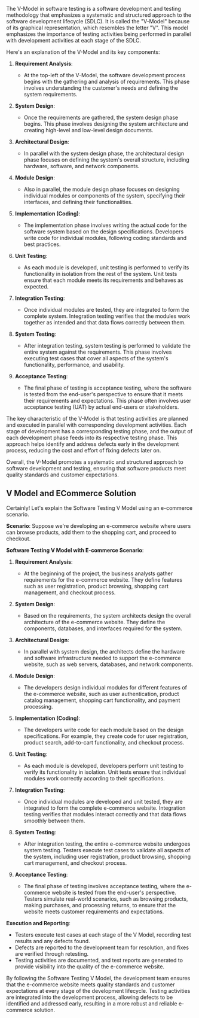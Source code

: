 The V-Model in software testing is a software development and testing methodology that emphasizes a systematic and structured approach to the software development lifecycle (SDLC). It is called the "V-Model" because of its graphical representation, which resembles the letter "V". This model emphasizes the importance of testing activities being performed in parallel with development activities at each stage of the SDLC.

Here's an explanation of the V-Model and its key components:

1. **Requirement Analysis**: 
   - At the top-left of the V-Model, the software development process begins with the gathering and analysis of requirements. This phase involves understanding the customer's needs and defining the system requirements.

2. **System Design**: 
   - Once the requirements are gathered, the system design phase begins. This phase involves designing the system architecture and creating high-level and low-level design documents.

3. **Architectural Design**: 
   - In parallel with the system design phase, the architectural design phase focuses on defining the system's overall structure, including hardware, software, and network components.

4. **Module Design**: 
   - Also in parallel, the module design phase focuses on designing individual modules or components of the system, specifying their interfaces, and defining their functionalities.

5. **Implementation (Coding)**: 
   - The implementation phase involves writing the actual code for the software system based on the design specifications. Developers write code for individual modules, following coding standards and best practices.

6. **Unit Testing**: 
   - As each module is developed, unit testing is performed to verify its functionality in isolation from the rest of the system. Unit tests ensure that each module meets its requirements and behaves as expected.

7. **Integration Testing**: 
   - Once individual modules are tested, they are integrated to form the complete system. Integration testing verifies that the modules work together as intended and that data flows correctly between them.

8. **System Testing**: 
   - After integration testing, system testing is performed to validate the entire system against the requirements. This phase involves executing test cases that cover all aspects of the system's functionality, performance, and usability.

9. **Acceptance Testing**: 
   - The final phase of testing is acceptance testing, where the software is tested from the end-user's perspective to ensure that it meets their requirements and expectations. This phase often involves user acceptance testing (UAT) by actual end-users or stakeholders.

The key characteristic of the V-Model is that testing activities are planned and executed in parallel with corresponding development activities. Each stage of development has a corresponding testing phase, and the output of each development phase feeds into its respective testing phase. This approach helps identify and address defects early in the development process, reducing the cost and effort of fixing defects later on.

Overall, the V-Model promotes a systematic and structured approach to software development and testing, ensuring that software products meet quality standards and customer expectations.


## V Model and ECommerce Solution
Certainly! Let's explain the Software Testing V Model using an e-commerce scenario. 

**Scenario**: Suppose we're developing an e-commerce website where users can browse products, add them to the shopping cart, and proceed to checkout.

**Software Testing V Model with E-commerce Scenario**:

1. **Requirement Analysis**:
   - At the beginning of the project, the business analysts gather requirements for the e-commerce website. They define features such as user registration, product browsing, shopping cart management, and checkout process.

2. **System Design**:
   - Based on the requirements, the system architects design the overall architecture of the e-commerce website. They define the components, databases, and interfaces required for the system.

3. **Architectural Design**:
   - In parallel with system design, the architects define the hardware and software infrastructure needed to support the e-commerce website, such as web servers, databases, and network components.

4. **Module Design**:
   - The developers design individual modules for different features of the e-commerce website, such as user authentication, product catalog management, shopping cart functionality, and payment processing.

5. **Implementation (Coding)**:
   - The developers write code for each module based on the design specifications. For example, they create code for user registration, product search, add-to-cart functionality, and checkout process.

6. **Unit Testing**:
   - As each module is developed, developers perform unit testing to verify its functionality in isolation. Unit tests ensure that individual modules work correctly according to their specifications.

7. **Integration Testing**:
   - Once individual modules are developed and unit tested, they are integrated to form the complete e-commerce website. Integration testing verifies that modules interact correctly and that data flows smoothly between them.

8. **System Testing**:
   - After integration testing, the entire e-commerce website undergoes system testing. Testers execute test cases to validate all aspects of the system, including user registration, product browsing, shopping cart management, and checkout process.

9. **Acceptance Testing**:
   - The final phase of testing involves acceptance testing, where the e-commerce website is tested from the end-user's perspective. Testers simulate real-world scenarios, such as browsing products, making purchases, and processing returns, to ensure that the website meets customer requirements and expectations.

**Execution and Reporting**:
- Testers execute test cases at each stage of the V Model, recording test results and any defects found.
- Defects are reported to the development team for resolution, and fixes are verified through retesting.
- Testing activities are documented, and test reports are generated to provide visibility into the quality of the e-commerce website.

By following the Software Testing V Model, the development team ensures that the e-commerce website meets quality standards and customer expectations at every stage of the development lifecycle. Testing activities are integrated into the development process, allowing defects to be identified and addressed early, resulting in a more robust and reliable e-commerce solution.